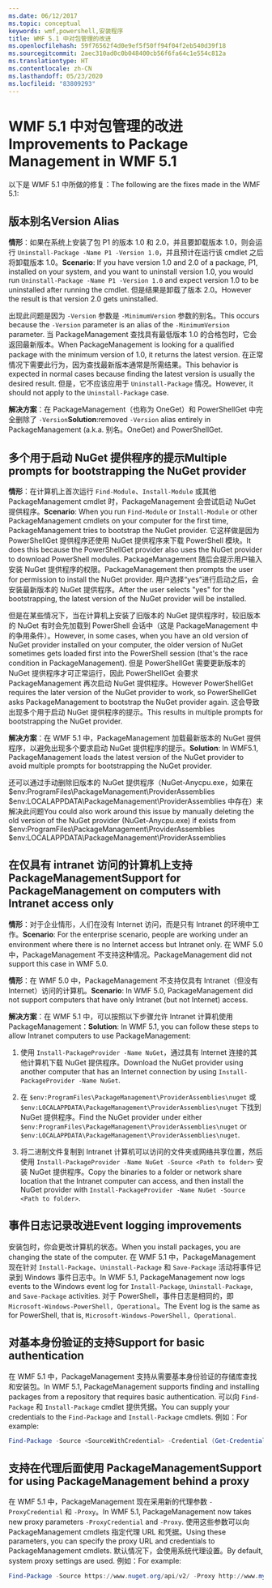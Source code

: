 ```yaml
---
ms.date: 06/12/2017
ms.topic: conceptual
keywords: wmf,powershell,安装程序
title: WMF 5.1 中对包管理的改进
ms.openlocfilehash: 59f76562f4d0e9ef5f50ff94f04f2eb540d39f18
ms.sourcegitcommit: 2aec310ad0c0b048400cb56f6fa64c1e554c812a
ms.translationtype: HT
ms.contentlocale: zh-CN
ms.lasthandoff: 05/23/2020
ms.locfileid: "83809293"
---
```

# <a name="improvements-to-package-management-in-wmf-51"></a><span data-ttu-id="1c602-103">WMF 5.1 中对包管理的改进</span><span class="sxs-lookup"><span data-stu-id="1c602-103">Improvements to Package Management in WMF 5.1</span></span>

<span data-ttu-id="1c602-104">以下是 WMF 5.1 中所做的修复：</span><span class="sxs-lookup"><span data-stu-id="1c602-104">The following are the fixes made in the WMF 5.1:</span></span>

## <a name="version-alias"></a><span data-ttu-id="1c602-105">版本别名</span><span class="sxs-lookup"><span data-stu-id="1c602-105">Version Alias</span></span>

<span data-ttu-id="1c602-106">**情形**：如果在系统上安装了包 P1 的版本 1.0 和 2.0，并且要卸载版本 1.0，则会运行 `Uninstall-Package -Name P1 -Version 1.0`，并且预计在运行该 cmdlet 之后将卸载版本 1.0。</span><span class="sxs-lookup"><span data-stu-id="1c602-106">**Scenario**: If you have version 1.0 and 2.0 of a package, P1, installed on your system, and you want to uninstall version 1.0, you would run `Uninstall-Package -Name P1 -Version 1.0` and expect version 1.0 to be uninstalled after running the cmdlet.</span></span> <span data-ttu-id="1c602-107">但是结果是卸载了版本 2.0。</span><span class="sxs-lookup"><span data-stu-id="1c602-107">However the result is that version 2.0 gets uninstalled.</span></span>

<span data-ttu-id="1c602-108">出现此问题是因为 `-Version` 参数是 `-MinimumVersion` 参数的别名。</span><span class="sxs-lookup"><span data-stu-id="1c602-108">This occurs because the `-Version` parameter is an alias of the `-MinimumVersion` parameter.</span></span> <span data-ttu-id="1c602-109">当 PackageManagement 查找具有最低版本 1.0 的合格包时，它会返回最新版本。</span><span class="sxs-lookup"><span data-stu-id="1c602-109">When PackageManagement is looking for a qualified package with the minimum version of 1.0, it returns the latest version.</span></span> <span data-ttu-id="1c602-110">在正常情况下需要此行为，因为查找最新版本通常是所需结果。</span><span class="sxs-lookup"><span data-stu-id="1c602-110">This behavior is expected in normal cases because finding the latest version is usually the desired result.</span></span> <span data-ttu-id="1c602-111">但是，它不应该应用于 `Uninstall-Package` 情况。</span><span class="sxs-lookup"><span data-stu-id="1c602-111">However, it should not apply to the `Uninstall-Package` case.</span></span>

<span data-ttu-id="1c602-112">**解决方案**：在 PackageManagement（也称为 OneGet）和 PowerShellGet 中完全删除了 `-Version`</span><span class="sxs-lookup"><span data-stu-id="1c602-112">**Solution**:removed `-Version` alias entirely in PackageManagement (a.k.a.</span></span> <span data-ttu-id="1c602-113">别名。</span><span class="sxs-lookup"><span data-stu-id="1c602-113">OneGet) and PowerShellGet.</span></span>

## <a name="multiple-prompts-for-bootstrapping-the-nuget-provider"></a><span data-ttu-id="1c602-114">多个用于启动 NuGet 提供程序的提示</span><span class="sxs-lookup"><span data-stu-id="1c602-114">Multiple prompts for bootstrapping the NuGet provider</span></span>

<span data-ttu-id="1c602-115">**情形**：在计算机上首次运行 `Find-Module`、`Install-Module` 或其他 PackageManagement cmdlet 时，PackageManagement 会尝试启动 NuGet 提供程序。</span><span class="sxs-lookup"><span data-stu-id="1c602-115">**Scenario**: When you run `Find-Module` or `Install-Module` or other PackageManagement cmdlets on your computer for the first time, PackageManagement tries to bootstrap the NuGet provider.</span></span> <span data-ttu-id="1c602-116">它这样做是因为 PowerShellGet 提供程序还使用 NuGet 提供程序来下载 PowerShell 模块。</span><span class="sxs-lookup"><span data-stu-id="1c602-116">It does this because the PowerShellGet provider also uses the NuGet provider to download PowerShell modules.</span></span>
<span data-ttu-id="1c602-117">PackageManagement 随后会提示用户输入安装 NuGet 提供程序的权限。</span><span class="sxs-lookup"><span data-stu-id="1c602-117">PackageManagement then prompts the user for permission to install the NuGet provider.</span></span> <span data-ttu-id="1c602-118">用户选择“yes”进行启动之后，会安装最新版本的 NuGet 提供程序。</span><span class="sxs-lookup"><span data-stu-id="1c602-118">After the user selects "yes" for the bootstrapping, the latest version of the NuGet provider will be installed.</span></span>

<span data-ttu-id="1c602-119">但是在某些情况下，当在计算机上安装了旧版本的 NuGet 提供程序时，较旧版本的 NuGet 有时会先加载到 PowerShell 会话中（这是 PackageManagement 中的争用条件）。</span><span class="sxs-lookup"><span data-stu-id="1c602-119">However, in some cases, when you have an old version of NuGet provider installed on your computer, the older version of NuGet sometimes gets loaded first into the PowerShell session (that's the race condition in PackageManagement).</span></span> <span data-ttu-id="1c602-120">但是 PowerShellGet 需要更新版本的 NuGet 提供程序才可正常运行，因此 PowerShellGet 会要求 PackageManagement 再次启动 NuGet 提供程序。</span><span class="sxs-lookup"><span data-stu-id="1c602-120">However PowerShellGet requires the later version of the NuGet provider to work, so PowerShellGet asks PackageManagement to bootstrap the NuGet provider again.</span></span>
<span data-ttu-id="1c602-121">这会导致出现多个用于启动 NuGet 提供程序的提示。</span><span class="sxs-lookup"><span data-stu-id="1c602-121">This results in multiple prompts for bootstrapping the NuGet provider.</span></span>

<span data-ttu-id="1c602-122">**解决方案**：在 WMF 5.1 中，PackageManagement 加载最新版本的 NuGet 提供程序，以避免出现多个要求启动 NuGet 提供程序的提示。</span><span class="sxs-lookup"><span data-stu-id="1c602-122">**Solution**: In WMF5.1, PackageManagement loads the latest version of the NuGet provider to avoid multiple prompts for bootstrapping the NuGet provider.</span></span>

<span data-ttu-id="1c602-123">还可以通过手动删除旧版本的 NuGet 提供程序（NuGet-Anycpu.exe，如果在 $env:ProgramFiles\PackageManagement\ProviderAssemblies $env:LOCALAPPDATA\PackageManagement\ProviderAssemblies 中存在）来解决此问题</span><span class="sxs-lookup"><span data-stu-id="1c602-123">You could also work around this issue by manually deleting the old version of the NuGet provider (NuGet-Anycpu.exe) if exists from $env:ProgramFiles\PackageManagement\ProviderAssemblies $env:LOCALAPPDATA\PackageManagement\ProviderAssemblies</span></span>

## <a name="support-for-packagemanagement-on-computers-with-intranet-access-only"></a><span data-ttu-id="1c602-124">在仅具有 intranet 访问的计算机上支持 PackageManagement</span><span class="sxs-lookup"><span data-stu-id="1c602-124">Support for PackageManagement on computers with Intranet access only</span></span>

<span data-ttu-id="1c602-125">**情形**：对于企业情形，人们在没有 Internet 访问，而是只有 Intranet 的环境中工作。</span><span class="sxs-lookup"><span data-stu-id="1c602-125">**Scenario**: For the enterprise scenario, people are working under an environment where there is no Internet access but Intranet only.</span></span> <span data-ttu-id="1c602-126">在 WMF 5.0 中，PackageManagement 不支持这种情况。</span><span class="sxs-lookup"><span data-stu-id="1c602-126">PackageManagement did not support this case in WMF 5.0.</span></span>

<span data-ttu-id="1c602-127">**情形**：在 WMF 5.0 中，PackageManagement 不支持仅具有 Intranet（但没有 Internet）访问的计算机。</span><span class="sxs-lookup"><span data-stu-id="1c602-127">**Scenario**: In WMF 5.0, PackageManagement did not support computers that have only Intranet (but not Internet) access.</span></span>

<span data-ttu-id="1c602-128">**解决方案**：在 WMF 5.1 中，可以按照以下步骤允许 Intranet 计算机使用 PackageManagement：</span><span class="sxs-lookup"><span data-stu-id="1c602-128">**Solution**: In WMF 5.1, you can follow these steps to allow Intranet computers to use PackageManagement:</span></span>

1. <span data-ttu-id="1c602-129">使用 `Install-PackageProvider -Name NuGet`，通过具有 Internet 连接的其他计算机下载 NuGet 提供程序。</span><span class="sxs-lookup"><span data-stu-id="1c602-129">Download the NuGet provider using another computer that has an Internet connection by using `Install-PackageProvider -Name NuGet`.</span></span>

2. <span data-ttu-id="1c602-130">在 `$env:ProgramFiles\PackageManagement\ProviderAssemblies\nuget` 或 `$env:LOCALAPPDATA\PackageManagement\ProviderAssemblies\nuget` 下找到 NuGet 提供程序。</span><span class="sxs-lookup"><span data-stu-id="1c602-130">Find the NuGet provider under either `$env:ProgramFiles\PackageManagement\ProviderAssemblies\nuget` or `$env:LOCALAPPDATA\PackageManagement\ProviderAssemblies\nuget`.</span></span>

3. <span data-ttu-id="1c602-131">将二进制文件复制到 Intranet 计算机可以访问的文件夹或网络共享位置，然后使用 `Install-PackageProvider -Name NuGet -Source <Path to folder>` 安装 NuGet 提供程序。</span><span class="sxs-lookup"><span data-stu-id="1c602-131">Copy the binaries to a folder or network share location that the Intranet computer can access, and then install the NuGet provider with `Install-PackageProvider -Name NuGet -Source <Path to folder>`.</span></span>

## <a name="event-logging-improvements"></a><span data-ttu-id="1c602-132">事件日志记录改进</span><span class="sxs-lookup"><span data-stu-id="1c602-132">Event logging improvements</span></span>

<span data-ttu-id="1c602-133">安装包时，你会更改计算机的状态。</span><span class="sxs-lookup"><span data-stu-id="1c602-133">When you install packages, you are changing the state of the computer.</span></span> <span data-ttu-id="1c602-134">在 WMF 5.1 中，PackageManagement 现在针对 `Install-Package`、`Uninstall-Package` 和 `Save-Package` 活动将事件记录到 Windows 事件日志中。</span><span class="sxs-lookup"><span data-stu-id="1c602-134">In WMF 5.1, PackageManagement now logs events to the Windows event log for `Install-Package`, `Uninstall-Package`, and `Save-Package` activities.</span></span> <span data-ttu-id="1c602-135">对于 PowerShell，事件日志是相同的，即 `Microsoft-Windows-PowerShell, Operational`。</span><span class="sxs-lookup"><span data-stu-id="1c602-135">The Event log is the same as for PowerShell, that is, `Microsoft-Windows-PowerShell, Operational`.</span></span>

## <a name="support-for-basic-authentication"></a><span data-ttu-id="1c602-136">对基本身份验证的支持</span><span class="sxs-lookup"><span data-stu-id="1c602-136">Support for basic authentication</span></span>

<span data-ttu-id="1c602-137">在 WMF 5.1 中，PackageManagement 支持从需要基本身份验证的存储库查找和安装包。</span><span class="sxs-lookup"><span data-stu-id="1c602-137">In WMF 5.1, PackageManagement supports finding and installing packages from a repository that requires basic authentication.</span></span> <span data-ttu-id="1c602-138">可以向 `Find-Package` 和 `Install-Package` cmdlet 提供凭据。</span><span class="sxs-lookup"><span data-stu-id="1c602-138">You can supply your credentials to the `Find-Package` and `Install-Package` cmdlets.</span></span> <span data-ttu-id="1c602-139">例如：</span><span class="sxs-lookup"><span data-stu-id="1c602-139">For example:</span></span>

```powershell
Find-Package -Source <SourceWithCredential> -Credential (Get-Credential)
```

## <a name="support-for-using-packagemanagement-behind-a-proxy"></a><span data-ttu-id="1c602-140">支持在代理后面使用 PackageManagement</span><span class="sxs-lookup"><span data-stu-id="1c602-140">Support for using PackageManagement behind a proxy</span></span>

<span data-ttu-id="1c602-141">在 WMF 5.1 中，PackageManagement 现在采用新的代理参数 `-ProxyCredential` 和 `-Proxy`。</span><span class="sxs-lookup"><span data-stu-id="1c602-141">In WMF 5.1, PackageManagement now takes new proxy parameters `-ProxyCredential` and `-Proxy`.</span></span> <span data-ttu-id="1c602-142">使用这些参数可以向 PackageManagement cmdlets 指定代理 URL 和凭据。</span><span class="sxs-lookup"><span data-stu-id="1c602-142">Using these parameters, you can specify the proxy URL and credentials to PackageManagement cmdlets.</span></span> <span data-ttu-id="1c602-143">默认情况下，会使用系统代理设置。</span><span class="sxs-lookup"><span data-stu-id="1c602-143">By default, system proxy settings are used.</span></span> <span data-ttu-id="1c602-144">例如：</span><span class="sxs-lookup"><span data-stu-id="1c602-144">For example:</span></span>

```powershell
Find-Package -Source https://www.nuget.org/api/v2/ -Proxy http://www.myproxyserver.com -ProxyCredential (Get-Credential)
```
